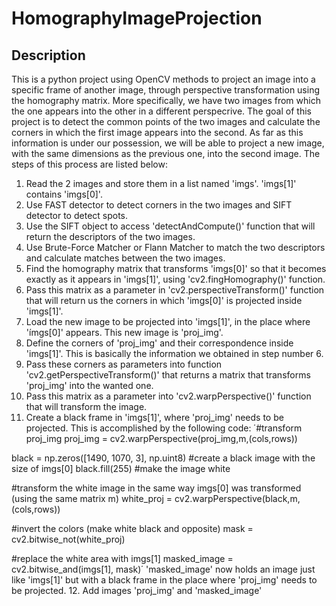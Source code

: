 # HomographyImageProjection

## Description
This is a python project using OpenCV methods to project an image into a specific frame of another image, through perspective transformation using the homography matrix. More specifically, we have two images from which the one appears into the other in a different perspecrive. The goal of this project is to detect the common points of the two images and calculate the corners in which the first image appears into the second. As far as this information is under our possession, we will be able to project a new image, with the same dimensions as the previous one, into the second image. The steps of this process are listed below:

1. Read the 2 images and store them in a list named 'imgs'. 'imgs[1]' contains 'imgs[0]'.
2. Use FAST detector to detect corners in the two images and SIFT detector to detect spots.
3. Use the SIFT object to access 'detectAndCompute()' function that will return the descriptors of the two images.
4. Use Brute-Force Matcher or Flann Matcher to match the two descriptors and calculate matches between the two images.
5. Find the homography matrix that transforms 'imgs[0]' so that it becomes exactly as it appears in 'imgs[1]', using 'cv2.fingHomography()' function.
6. Pass this matrix as a parameter in 'cv2.perspectiveTransform()' function that will return us the corners in which 'imgs[0]' is projected inside 'imgs[1]'.
7. Load the new image to be projected into 'imgs[1]', in the place where 'ímgs[0]' appears. This new image is 'proj_img'.
8. Define the corners of 'proj_img' and their correspondence inside 'imgs[1]'. This is basically the information we obtained in step number 6.
9. Pass these corners as parameters into function 'cv2.getPerspectiveTransform()' that returns a matrix that transforms 'proj_img' into the wanted one.
10. Pass this matrix as a parameter into 'cv2.warpPerspective()' function that will transform the image.
11. Create a black frame in 'imgs[1]', where 'proj_img' needs to be projected. This is accomplished by the following code:
΄#transform proj_img
proj_img = cv2.warpPerspective(proj_img,m,(cols,rows)) 

black = np.zeros([1490, 1070, 3], np.uint8) #create a black image with the size of imgs[0]
black.fill(255) #make the image white

#transform the white image in the same way imgs[0] was transformed (using the same matrix m)
white_proj = cv2.warpPerspective(black,m,(cols,rows)) 

#invert the colors (make white black and opposite)
mask = cv2.bitwise_not(white_proj) 

#replace the white area with imgs[1]
masked_image = cv2.bitwise_and(imgs[1], mask)΄
'masked_image' now holds an image just like 'imgs[1]' but with a black frame in the place where 'proj_img' needs to be projected.
12. Add images 'proj_img' and 'masked_image'
